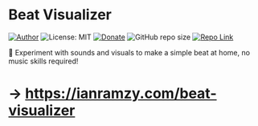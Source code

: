 # Beat Visualizer
[![Author](https://img.shields.io/badge/Author-ianramzy-brightgreen.svg)](https://ianramzy.com)
![License: MIT](https://img.shields.io/badge/License-MIT-yellow.svg) 
[![Donate](https://img.shields.io/badge/Donate-PayPal-brightgreen.svg)](https://paypal.me/ianramzy)
![GitHub repo size](https://img.shields.io/github/repo-size/ianramzy/beat-visualizer.svg)
[![Repo Link](https://img.shields.io/badge/Repo-Link-black.svg)](https://github.com/ianramzy/beat-visualizer)

🥁 Experiment with sounds and visuals to make a simple beat at home, no music skills required!
# → https://ianramzy.com/beat-visualizer
